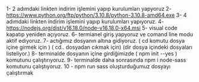 1- 2 adımdaki linkten indirim işlemini yapıp kurulumları yapyoruz
2- https://www.python.org/ftp/python/3.10.8/python-3.10.8-amd64.exe
3- 4 adımdaki linkten indirim işlemini yapıp kurulumları yapıyoruz.
4- https://nodejs.org/dist/v16.18.0/node-v16.18.0-x64.msi
5- visual code kapatıp yeniden açıyoruz.
6- termianel giriş yapyoruz ve comand line modu aktif ediyoruz. 
7- actığımız dosyanın altına gidiyoruz. ( cd komutu dosya içine girmek için ) ( cd.. dosyadan cıkmak için) (dir dosya içindeki dosyaları listeliyor.)
8- terminalde dosyanın içine girdiğimizde ( npm init --yes ) komutunu çalıştırıyoruz.
9- terminalde daha sonrasında npm i node-sass komutunu çalıştıyoruz. 
10 - npm run sass oluşturduğumuz dosyayı çalıştırmak
